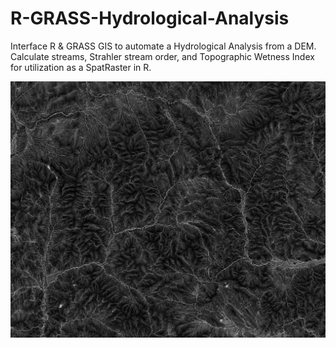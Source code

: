 # R-GRASS-Hydrological-Analysis
Interface R &amp; GRASS GIS to automate a Hydrological Analysis from a DEM. Calculate streams, Strahler stream order, and Topographic Wetness Index for utilization as a SpatRaster in R.

![Example TWI](https://github.com/JTSALAH/R-GRASS-Hydrological-Analysis/blob/main/Example_TWI.png)
